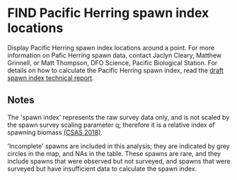# FIND Pacific Herring spawn index locations

Display Pacific Herring spawn index locations around a point.
For more information on Pafic Herring spawn data, contact Jaclyn Cleary, Matthew Grinnell, or Matt Thompson, DFO Science, Pacific Biological Station.
For details on how to calculate the Pacific Herring spawn index, read the [draft spawn index technical report](https://github.com/grinnellm/HerringSpawnDocumentation/blob/master/SpawnIndexTechnicalReport.pdf).

## Notes

The 'spawn index' represents the raw survey data only, and is not scaled by the spawn survey scaling parameter q;
therefore it is a relative index of spawning biomass [(CSAS 2018)](http://www.dfo-mpo.gc.ca/csas-sccs/Publications/SAR-AS/2018/2018_002-eng.html).

'Incomplete' spawns are included in this analysis;
they are indicated by grey circles in the map, and NAs in the table.
These spawns are rare, and they include spawns that were observed but not surveyed, and spawns that were surveyed but have insufficient data to calculate the spawn index.
